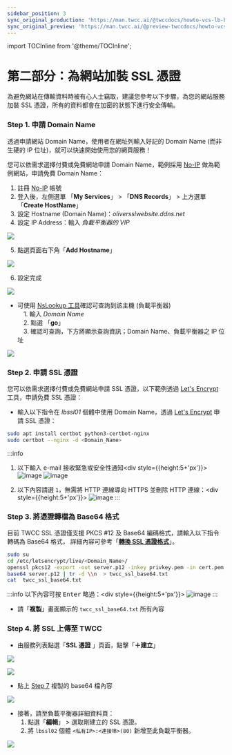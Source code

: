 ```yaml
---
sidebar_position: 3
sync_original_production: 'https://man.twcc.ai/@twccdocs/howto-vcs-lb-build-secure-web-handle-high-traffic-2-zh' 
sync_original_preview: 'https://man.twcc.ai/@preview-twccdocs/howto-vcs-lb-build-secure-web-handle-high-traffic-2-zh'
---
```

import TOCInline from '@theme/TOCInline';

# 第二部分：為網站加裝 SSL 憑證

為避免網站在傳輸資料時被有心人士竊取，建議您參考以下步驟，為您的網站服務加裝 SSL 憑證，所有的資料都會在加密的狀態下進行安全傳輸。

<TOCInline toc={toc} />

### Step 1. 申請 Domain Name

透過申請網站 Domain Name，使用者在網址列輸入好記的 Domain Name (而非生硬的 IP 位址)，就可以快速開始使用您的網頁服務！

您可以依需求選擇付費或免費網站申請 Domain Name，範例採用 [No-IP](https://www.noip.com/) 做為範例網站，申請免費 Domain Name：
1. 註冊 [No-IP](https://www.noip.com/) 帳號
2. 登入後，左側選單 「**My Services**」 > 「**DNS Records**」 > 上方選單 「**Create HostName**」
3. 設定 Hostname (Domain Name)：*<span>oliversslwebsite.ddns.net</span>*   
4. 設定 IP Address：輸入 *負載平衡器的 VIP*

![](https://cos.twcc.ai/SYS-MANUAL/uploads/upload_96ab3d56d9eaf55adcc742eea7b63a3e.png)


5. 點選頁面右下角「**Add Hostname**」

![](https://cos.twcc.ai/SYS-MANUAL/uploads/upload_c109bfa8410aa890bb412aeb898c2422.png)

6. 設定完成

![](https://cos.twcc.ai/SYS-MANUAL/uploads/upload_94bc8c23a9765db542f9e7e6dea9b087.png)




- 可使用 [NsLookup 工具](https://centralops.net/co/NsLookup.aspx)確認可查詢到該主機 (負載平衡器)<br/>
　1. 輸入 *Domain Name*　<br/>
　2. 點選 「**go**」<br/>
　3. 確認可查詢，下方將顯示查詢資訊；Domain Name、負載平衡器之 IP 位址

![](https://cos.twcc.ai/SYS-MANUAL/uploads/upload_253e1b6106fca323bee7ec7a8919b8e5.png)



### Step 2. 申請 SSL 憑證

您可以依需求選擇付費或免費網站申請 SSL 憑證，以下範例透過 [Let's Encrypt](https://letsencrypt.org/) 工具，申請免費 SSL 憑證：

- 輸入以下指令在 *lbssl01* 個體中使用 Domain Name，透過 [Let's Encrypt](https://letsencrypt.org/) 申請 SSL 憑證：

```bash
sudo apt install certbot python3-certbot-nginx
sudo certbot --nginx -d <Domain_Name>
```
:::info
1. 以下輸入 e-mail 接收緊急或安全性通知<div style={{height:5+'px'}}></div>
![image](https://user-images.githubusercontent.com/109254397/184550225-cea21a14-989e-4716-9734-c90be29d3a67.png)
![image](https://user-images.githubusercontent.com/109254397/184550263-c9fb6e98-9c63-4150-9f6d-6accf94e3313.png)

2. 以下內容請選 `1`，無需將 HTTP 連線導向 HTTPS 並刪除 HTTP 連線：<div style={{height:5+'px'}}></div>
![image](https://user-images.githubusercontent.com/109254397/184550314-80aed63f-ca93-49ea-a0a0-daefd906b1ee.png)
:::

### Step 3. 將憑證轉檔為 Base64 格式

目前 TWCC SSL 憑證僅支援 PKCS #12 及 Base64 編碼格式，請輸入以下指令轉碼為 Base64 格式，
詳細內容可參考「[**轉換 SSL 憑證格式**](https://man.twcc.ai/@twccdocs/doc-vcs-main-zh/https%3A%2F%2Fman.twcc.ai%2F%40twccdocs%2Fhowo-lb-convert-cert-zh)」。

```bash
sudo su
cd /etc/letsencrypt/live/<Domain_Name>/ 
openssl pkcs12 -export -out server.p12 -inkey privkey.pem -in cert.pem -certfile chain.pem
base64 server.p12 | tr -d \\n  > twcc_ssl_base64.txt
cat  twcc_ssl_base64.txt
```
:::info
以下內容可按 <kbd>Enter</kbd> 略過：<div style={{height:5+'px'}}></div>
![image](https://user-images.githubusercontent.com/109254397/184550361-a7d8d07e-c099-4748-9fe8-5de9670a5fcd.png)
:::

- 請「**複製**」畫面顯示的 `twcc_ssl_base64.txt` 所有內容

### Step 4. 將 SSL 上傳至 TWCC

- 由服務列表點選「**SSL 憑證** 」頁面，點擊「**＋建立**」

![](https://cos.twcc.ai/SYS-MANUAL/uploads/upload_00b6bae983a3cad7b048d4aa5470bd49.png)

![](https://cos.twcc.ai/SYS-MANUAL/uploads/upload_5eee9d1a0ac7f56dd9697cf908b749bb.png)
   
- 貼上 [Step 7](#Step-7-將憑證轉檔為-Base64-格式) 複製的 base64 檔內容

![](https://cos.twcc.ai/SYS-MANUAL/uploads/upload_7521063385f95debc7b6b62da2b87f0e.png)



- 接著，請至負載平衡器詳細資料頁：
    1. 點選「**編輯**」 > 選取剛建立的 SSL 憑證。
    2. 將 `lbssl02` 個體 `<私有IP>:<連接埠>(80)` 新增至此負載平衡器。

![](https://cos.twcc.ai/SYS-MANUAL/uploads/upload_3a28fc22e36311a38a79ad62139f215f.png)

